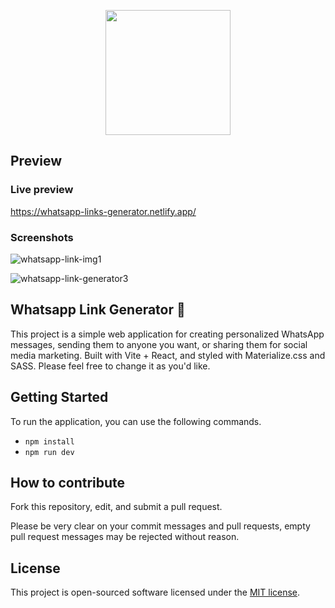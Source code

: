 <p align="center"><a href="#" target="_blank"><img src="https://user-images.githubusercontent.com/83037408/173492560-ed187725-e8be-41e0-8057-2a077ccc8026.svg" width="200"></a></p>

## Preview

### Live preview
https://whatsapp-links-generator.netlify.app/

### Screenshots
![whatsapp-link-img1](https://user-images.githubusercontent.com/83037408/173616069-e2fb09c7-0f67-467d-b1e1-d990329f2f5a.png)

![whatsapp-link-generator3](https://user-images.githubusercontent.com/83037408/173932414-0e0a8351-bdd2-4cc2-811f-c6dfce78a591.png)

## Whatsapp Link Generator 📱

This project is a simple web application for creating personalized WhatsApp messages, sending them to anyone you want, or sharing them for social media marketing. Built with Vite + React, and styled with Materialize.css and SASS. Please feel free to change it as you'd like.

## Getting Started

To run the application, you can use the following commands.

- `npm install`
- `npm run dev`

## How to contribute

Fork this repository, edit, and submit a pull request.

Please be very clear on your commit messages and pull requests, empty pull request messages may be rejected without reason.

## License

This project is open-sourced software licensed under the [MIT license](https://opensource.org/licenses/MIT).

